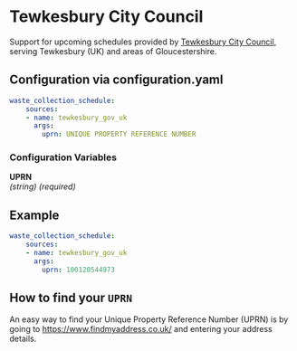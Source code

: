 # Tewkesbury City Council

Support for upcoming schedules provided by [Tewkesbury City Council](https://tewkesbury.gov.uk/services/waste-and-recycling/), serving Tewkesbury (UK) and areas of Gloucestershire.

## Configuration via configuration.yaml

```yaml
waste_collection_schedule:
    sources:
    - name: tewkesbury_gov_uk
      args:
        uprn: UNIQUE PROPERTY REFERENCE NUMBER
```

### Configuration Variables

**UPRN**  
*(string) (required)*

## Example

```yaml
waste_collection_schedule:
    sources:
    - name: tewkesbury_gov_uk
      args:
        uprn: 100120544973
```

## How to find your `UPRN`

An easy way to find your Unique Property Reference Number (UPRN) is by going to <https://www.findmyaddress.co.uk/> and entering your address details.
